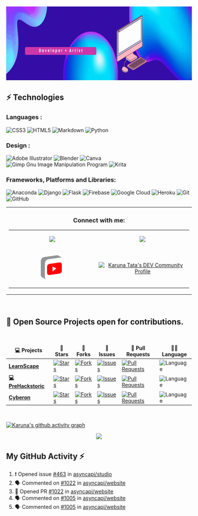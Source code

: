 <p align="center">
  <img width="1000px" height="200px" src="readme.gif" alt="hello">
</p>

							 
## ⚡ Technologies

### Languages :
![CSS3](https://img.shields.io/badge/css3-%231572B6.svg?style=for-the-badge&logo=css3&logoColor=white)
![HTML5](https://img.shields.io/badge/html5-%23E34F26.svg?style=for-the-badge&logo=html5&logoColor=white)
![Markdown](https://img.shields.io/badge/markdown-%23000000.svg?style=for-the-badge&logo=markdown&logoColor=white)
![Python](https://img.shields.io/badge/python-3670A0?style=for-the-badge&logo=python&logoColor=ffdd54)

### Design :
![Adobe Illustrator](https://img.shields.io/badge/adobe%20illustrator-%23FF9A00.svg?style=for-the-badge&logo=adobe%20illustrator&logoColor=white)
![Blender](https://img.shields.io/badge/blender-%23F5792A.svg?style=for-the-badge&logo=blender&logoColor=white)
![Canva](https://img.shields.io/badge/Canva-%2300C4CC.svg?style=for-the-badge&logo=Canva&logoColor=white)
![Gimp Gnu Image Manipulation Program](https://img.shields.io/badge/Gimp-657D8B?style=for-the-badge&logo=gimp&logoColor=FFFFFF)
![Krita](https://img.shields.io/badge/Krita-203759?style=for-the-badge&logo=krita&logoColor=EEF37B)

### Frameworks, Platforms and Libraries:
![Anaconda](https://img.shields.io/badge/Anaconda-%2344A833.svg?style=for-the-badge&logo=anaconda&logoColor=white)
![Django](https://img.shields.io/badge/django-%23092E20.svg?style=for-the-badge&logo=django&logoColor=white)
![Flask](https://img.shields.io/badge/flask-%23000.svg?style=for-the-badge&logo=flask&logoColor=white)
![Firebase](https://img.shields.io/badge/firebase-%23039BE5.svg?style=for-the-badge&logo=firebase)
![Google Cloud](https://img.shields.io/badge/GoogleCloud-%234285F4.svg?style=for-the-badge&logo=google-cloud&logoColor=white)
![Heroku](https://img.shields.io/badge/heroku-%23430098.svg?style=for-the-badge&logo=heroku&logoColor=white)
![Git](https://img.shields.io/badge/git-%23F05033.svg?style=for-the-badge&logo=git&logoColor=white)
![GitHub](https://img.shields.io/badge/github-%23121011.svg?style=for-the-badge&logo=github&logoColor=white)

<table align="center" width="100%">
    </td>
    <td align="center">
      <h3>Connect with me:</h3>
      <table>
        <tr>
          <td align="left" width="300">
<p align="center">
            <a href="https://twitter.com/starlightknown">
              <img width="30%" src="https://cdn2.iconfinder.com/data/icons/social-media-2199/64/social_media_isometric_6-twitter-512.png" />
            </a>
</p>
          </td>
	  <td align="left" width="300">
<p align="center">
            <a href="https://www.linkedin.com/in/karuna-tata63/">
              <img width="30%"src="https://cdn2.iconfinder.com/data/icons/social-media-2199/64/social_media_isometric_14-linkedin-512.png" />
            </a>
</p>
          </td>    
        </tr>
	<tr>
          <td align="left" width="300">
<p align="center">
            <a href="https://www.youtube.com/channel/UCDOJcRyIWd2k2wFSfme5CVA">
              <img width="30%"src="iconfinder_social_media_isometric_2-youtube_3529652.png" />
            </a>
</p>
          </td>
	  <td align="left" width="300">
<p align="center">
            <a href="https://dev.to/starlightknown">
  <img src="https://d2fltix0v2e0sb.cloudfront.net/dev-badge.svg" alt="Karuna Tata's DEV Community Profile" width="30%">
</a>
      
</p>
          </td>  
	</tr>
      </table>
    </td>
  </tr>
</table>

<br />

 <h2>🥇 Open Source Projects open for contributions. </h2>


  <br />
  <table>
    <thead align="center">
      <tr border: none;>
        <td><b>💻 Projects</b></td>
        <td><b>🌟 Stars</b></td>
        <td><b>🍴 Forks</b></td>
        <td><b>🐛 Issues</b></td>
        <td><b>🔔 Pull Requests</b></td>
        <td><b>👨‍💻 Language</b></td>
      </tr>
    </thead>
    <tbody>
      <tr>
	<td><a href="https://github.com/starlightknown/LearnScape"><b> LearnScape </b></a></td>
        <td><a href="https://github.com/starlightknown/LearnScape/stargazers">
	<img alt="Stars" src="https://img.shields.io/github/stars/starlightknown/LearnScape?style=flat-square&labelColor=343b41"/>
	</a></td>
        <td><a href="https://github.com/starlightknown/LearnScape/network/members">
        <img alt="Forks" src="https://img.shields.io/github/forks/starlightknown/LearnScape?style=flat-square&labelColor=343b41"/>
	</a></td>
	<td><a href="https://github.com/starlightknown/LearnScape/issues">
	<img alt="Issues" src="https://img.shields.io/github/issues/starlightknown/LearnScape?style=flat-square"/>
	</a></td>
        <td><a href="https://github.com/starlightknown/LearnScape/pulls">
	<img alt="Pull Requests" src="https://img.shields.io/github/issues-pr/starlightknown/LearnScape?style=flat-square"/>
	</a></td>
        <td><img alt="Language" src="https://img.shields.io/github/languages/top/starlightknown/LearnScape?style=flat-square"/></td>
      </tr>
      <tr>
	<td><a href="https://github.com/starlightknown/Prehackstoric-Hack"><b>💻 PreHackstoric</b></a></td>
        <td><a href="https://github.com/starlightknown/Prehackstoric-Hack/stargazers">
	<img alt="Stars" src="https://img.shields.io/github/stars/starlightknown/Prehackstoric-Hack?style=flat-square&labelColor=343b41"/>
	</a></td>
        <td><a href="https://github.com/starlightknown/Prehackstoric-Hack/network/members">
	<img alt="Forks" src="https://img.shields.io/github/forks/starlightknown/Prehackstoric-Hack?style=flat-square&labelColor=343b41"/>
	</a></td>
        <td><a href="https://github.com/starlightknown/Prehackstoric-Hack/issues">
	<img alt="Issues" src="https://img.shields.io/github/issues/starlightknown/Prehackstoric-Hack?style=flat-square"/>
	</a></td>
        <td><a href="https://github.com/starlightknown/Prehackstoric-Hack/pulls">
	<img alt="Pull Requests" src="https://img.shields.io/github/issues-pr/starlightknown/Prehackstoric-Hack?style=flat-square"/>
	</a></td>
        <td><img alt="Language" src="https://img.shields.io/github/languages/top/starlightknown/Prehackstoric-Hack?label=Python&style=flat-square"/></td>
      <tr>
	<td><a href="https://github.com/starlightknown/Cyberon"><b> Cyberon </b></a></td>
        <td><a href="https://github.com/starlightknown/Cyberon/stargazers">
	<img alt="Stars" src="https://img.shields.io/github/stars/starlightknown/Cyberon?style=flat-square&labelColor=343b41"/>
	</a></td>
        <td><a href="https://github.com/starlightknown/Cyberon/network/members">
	<img alt="Forks" src="https://img.shields.io/github/forks/starlightknown/Cyberon?style=flat-square&labelColor=343b41"/>
	</a></td>
        <td><a href="https://github.com/starlightknown/Cyberon/issues">
	<img alt="Issues" src="https://img.shields.io/github/issues/starlightknown/Cyberon?style=flat-square"/>
	</a></td>
        <td><a href="https://github.com/starlightknown/Cyberon/pulls">
	<img alt="Pull Requests" src="https://img.shields.io/github/issues-pr/starlightknown/Cyberon?style=flat-square"/>
	</a></td>
        <td><img alt="Language" src="https://img.shields.io/github/languages/top/starlightknown/Cyberon?style=flat-square"/></td>
      </tr>
      
  </tbody>
  </table>

<br/>  

 [![Karuna's github activity graph](https://activity-graph.herokuapp.com/graph?username=starlightknown&theme=xcode)](https://git.io/starlightknown)
<p align="center">
	
  <img width="48%" src="https://github-readme-streak-stats.herokuapp.com/?user=starlightknown&theme=tokyonight" />
</p>


## My GitHub Activity ⚡
<!--START_SECTION:activity-->
1. ❗️ Opened issue [#463](https://github.com/asyncapi/studio/issues/463) in [asyncapi/studio](https://github.com/asyncapi/studio)
2. 🗣 Commented on [#1022](https://github.com/asyncapi/website/issues/1022) in [asyncapi/website](https://github.com/asyncapi/website)
3. 💪 Opened PR [#1022](https://github.com/asyncapi/website/pull/1022) in [asyncapi/website](https://github.com/asyncapi/website)
4. 🗣 Commented on [#1005](https://github.com/asyncapi/website/issues/1005) in [asyncapi/website](https://github.com/asyncapi/website)
5. 🗣 Commented on [#1005](https://github.com/asyncapi/website/issues/1005) in [asyncapi/website](https://github.com/asyncapi/website)
<!--END_SECTION:activity-->
